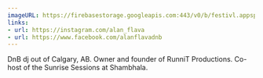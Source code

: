 ```yaml
---
imageURL: https://firebasestorage.googleapis.com:443/v0/b/festivl.appspot.com/o/userContent%2F06935A90-CBBE-4280-8657-D13BB6A8138D.png?alt=media&token=6b66c6f8-c049-416a-bfd1-65afca52f7e9
links:
- url: https://instagram.com/alan_flava
- url: https://www.facebook.com/alanflavadnb
---
```

DnB dj out of Calgary, AB. Owner and founder of RunniT Productions. Co-host of the Sunrise Sessions at Shambhala. 